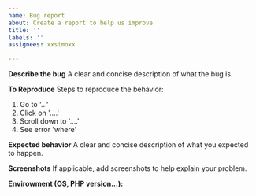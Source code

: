 ```yaml
---
name: Bug report
about: Create a report to help us improve
title: ''
labels: ''
assignees: xxsimoxx

---
```


**Describe the bug**
A clear and concise description of what the bug is.

**To Reproduce**
Steps to reproduce the behavior:
1. Go to '...'
2. Click on '....'
3. Scroll down to '....'
4. See error 'where'

**Expected behavior**
A clear and concise description of what you expected to happen.

**Screenshots**
If applicable, add screenshots to help explain your problem.

**Envirowment (OS, PHP version...):**
